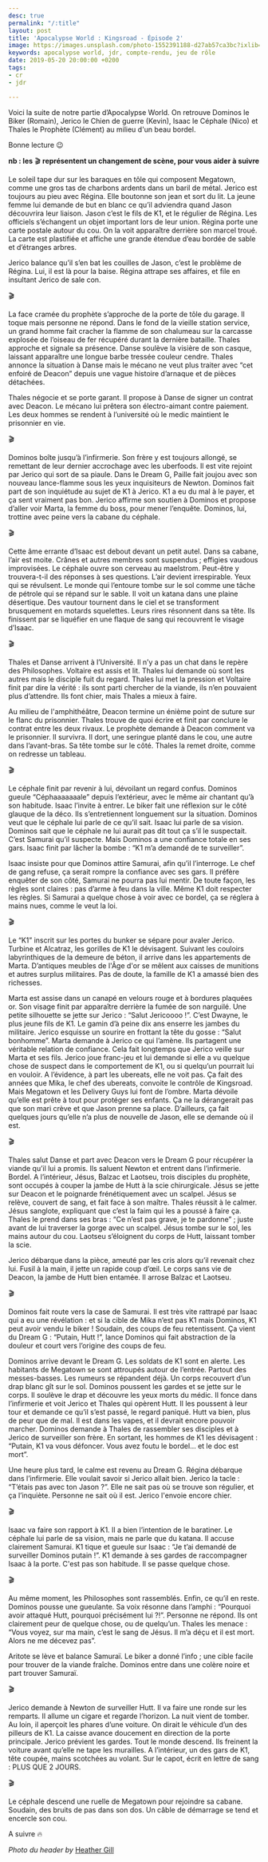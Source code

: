 ```yaml
---
desc: true
permalink: "/:title"
layout: post
title: 'Apocalypse World : Kingsroad - Épisode 2'
image: https://images.unsplash.com/photo-1552391188-d27ab57ca3bc?ixlib=rb-1.2.1&ixid=eyJhcHBfaWQiOjEyMDd9&auto=format&fit=crop&w=1050&q=80
keywords: apocalypse world, jdr, compte-rendu, jeu de rôle
date: 2019-05-20 20:00:00 +0200
tags:
- cr
- jdr

---
```

Voici la suite de notre partie d’Apocalypse World. On retrouve Dominos le Biker (Romain), Jerico le Chien de guerre (Kevin), Isaac le Céphale (Nico) et Thales le Prophète (Clément) au milieu d'un beau bordel.

Bonne lecture 😉

**nb : les** 🎬 **représentent un changement de scène, pour vous aider à suivre**

Le soleil tape dur sur les baraques en tôle qui composent Megatown, comme une gros tas de charbons ardents dans un baril de métal. Jerico est toujours au pieu avec Régina. Elle boutonne son jean et sort du lit. La jeune femme lui demande de but en blanc ce qu’il adviendra quand Jason découvrira leur liaison. Jason c’est le fils de K1, et le régulier de Régina. Les officiels s’échangent un objet important lors de leur union. Régina porte une carte postale autour du cou. On la voit apparaître derrière son marcel troué. La carte est plastifiée et affiche une grande étendue d’eau bordée de sable et d’étranges arbres.

Jerico balance qu’il s’en bat les couilles de Jason, c’est le problème de Régina. Lui, il est là pour la baise. Régina attrape ses affaires, et file en insultant Jerico de sale con.

🎬

La face cramée du prophète s’approche de la porte de tôle du garage. Il toque mais personne ne répond. Dans le fond de la vieille station service, un grand homme fait cracher la flamme de son chalumeau sur la carcasse explosée de l’oiseau de fer récupéré durant la dernière bataille. Thales approche et signale sa présence. Danse soulève la visière de son casque, laissant apparaître une longue barbe tressée couleur cendre. Thales annonce la situation à Danse mais le mécano ne veut plus traiter avec “cet enfoiré de Deacon” depuis une vague histoire d’arnaque et de pièces détachées.

Thales négocie et se porte garant. Il propose à Danse de signer un contrat avec Deacon. Le mécano lui prêtera son électro-aimant contre paiement. Les deux hommes se rendent à l’université où le medic maintient le prisonnier en vie.

🎬

Dominos boîte jusqu’à l’infirmerie. Son frère y est toujours allongé, se remettant de leur dernier accrochage avec les uberfoods. Il est vite rejoint par Jerico qui sort de sa piaule. Dans le Dream G, Paille fait joujou avec son nouveau lance-flamme sous les yeux inquisiteurs de Newton. Dominos fait part de son inquiétude au sujet de K1 à Jerico. K1 a eu du mal à le payer, et ça sent vraiment pas bon. Jerico affirme son soutien à Dominos et propose d’aller voir Marta, la femme du boss, pour mener l’enquête. Dominos, lui, trottine avec peine vers la cabane du céphale.

🎬

Cette âme errante d’Isaac est debout devant un petit autel. Dans sa cabane, l’air est moite. Crânes et autres membres sont suspendus ; effigies vaudous improvisées. Le céphale ouvre son cerveau au maelstrom. Peut-être y trouvera-t-il des réponses à ses questions. L’air devient irrespirable. Yeux qui se révulsent. Le monde qui l’entoure tombe sur le sol comme une tâche de pétrole qui se répand sur le sable. Il voit un katana dans une plaine désertique. Des vautour tournent dans le ciel et se transforment brusquement en motards squelettes. Leurs rires résonnent dans sa tête. Ils finissent par se liquéfier en une flaque de sang qui recouvrent le visage d’Isaac.

🎬

Thales et Danse arrivent à l’Université. Il n’y a pas un chat dans le repère des Philosophes. Voltaire est assis et lit. Thales lui demande où sont les autres mais le disciple fuit du regard. Thales lui met la pression et Voltaire finit par dire la vérité : ils sont parti chercher de la viande, ils n’en pouvaient plus d’attendre. Ils font chier, mais Thales a mieux à faire.

Au milieu de l'amphithéâtre, Deacon termine un énième point de suture sur le flanc du prisonnier. Thales trouve de quoi écrire et finit par conclure le contrat entre les deux rivaux. Le prophète demande à Deacon comment va le prisonnier. Il survivra. Il dort, une seringue planté dans le cou, une autre dans l’avant-bras. Sa tête tombe sur le côté. Thales la remet droite, comme on redresse un tableau.

🎬

Le céphale finit par revenir à lui, dévoilant un regard confus. Dominos gueule “Céphaaaaaaale” depuis l’extérieur, avec le même air chantant qu’à son habitude. Isaac l’invite à entrer. Le biker fait une réflexion sur le côté glauque de la déco. Ils s’entretiennent longuement sur la situation. Dominos veut que le céphale lui parle de ce qu’il sait. Isaac lui parle de sa vision. Dominos sait que le céphale ne lui aurait pas dit tout ça s’il le suspectait. C’est Samurai qu’il suspecte. Mais Dominos a une confiance totale en ses gars. Isaac finit par lâcher la bombe : “K1 m’a demandé de te surveiller”.

Isaac insiste pour que Dominos attire Samurai, afin qu’il l’interroge. Le chef de gang refuse, ça serait rompre la confiance avec ses gars. Il préfère enquêter de son côté, Samurai ne pourra pas lui mentir. De toute façon, les règles sont claires : pas d’arme à feu dans la ville. Même K1 doit respecter les règles. Si Samurai a quelque chose à voir avec ce bordel, ça se réglera à mains nues, comme le veut la loi.

🎬

Le “K1” inscrit sur les portes du bunker se sépare pour avaler Jerico. Turbine et Alcatraz, les gorilles de K1 le dévisagent. Suivant les couloirs labyrinthiques de la demeure de béton, il arrive dans les appartements de Marta. D’antiques meubles de l'Âge d'or se mêlent aux caisses de munitions et autres surplus militaires. Pas de doute, la famille de K1 a amassé bien des richesses.

Marta est assise dans un canapé en velours rouge et à bordures plaquées or. Son visage finit par apparaître derrière la fumée de son narguilé. Une petite silhouette se jette sur Jerico : “Salut Jericoooo !”. C’est Dwayne, le plus jeune fils de K1. Le gamin d’à peine dix ans enserre les jambes du militaire. Jerico esquisse un sourire en frottant la tête du gosse : “Salut bonhomme”. Marta demande à Jerico ce qui l’amène. Ils partagent une véritable relation de confiance. Cela fait longtemps que Jerico veille sur Marta et ses fils. Jerico joue franc-jeu et lui demande si elle a vu quelque chose de suspect dans le comportement de K1, ou si quelqu’un pourrait lui en vouloir. A l’évidence, à part les ubereats, elle ne voit pas. Ça fait des années que Mika, le chef des ubereats, convoite le contrôle de Kingsroad. Mais Megatown et les Delivery Guys lui font de l’ombre. Marta dévoile qu’elle est prête à tout pour protéger ses enfants. Ça ne la dérangerait pas que son mari crève et que Jason prenne sa place. D’ailleurs, ça fait quelques jours qu’elle n’a plus de nouvelle de Jason, elle se demande où il est.

🎬

Thales salut Danse et part avec Deacon vers le Dream G pour récupérer la viande qu’il lui a promis. Ils saluent Newton et entrent dans l’infirmerie. Bordel. A l’intérieur, Jésus, Balzac et Laotseu, trois disciples du prophète, sont occupés à couper la jambe de Hutt à la scie chirurgicale. Jésus se jette sur Deacon et le poignarde frénétiquement avec un scalpel. Jésus se relève, couvert de sang, et fait face à son maître. Thales réussit à le calmer. Jésus sanglote, expliquant que c’est la faim qui les a poussé à faire ça. Thales le prend dans ses bras : “Ce n’est pas grave, je te pardonne” ; juste avant de lui traverser la gorge avec un scalpel. Jésus tombe sur le sol, les mains autour du cou. Laotseu s’éloignent du corps de Hutt, laissant tomber la scie.

Jerico débarque dans la pièce, ameuté par les cris alors qu’il revenait chez lui. Fusil à la main, il jette un rapide coup d’œil. Le corps sans vie de Deacon, la jambe de Hutt bien entamée. Il arrose Balzac et Laotseu.

🎬

Dominos fait route vers la case de Samurai. Il est très vite rattrapé par Isaac qui a eu une révélation : et si la cible de Mika n’est pas K1 mais Dominos, K1 peut avoir vendu le biker ! Soudain, des coups de feu retentissent. Ça vient du Dream G : “Putain, Hutt !”, lance Dominos qui fait abstraction de la douleur et court vers l’origine des coups de feu.

Dominos arrive devant le Dream G. Les soldats de K1 sont en alerte. Les habitants de Megatown se sont attroupés autour de l’entrée. Partout des messes-basses. Les rumeurs se répandent déjà. Un corps recouvert d’un drap blanc gît sur le sol. Dominos poussent les gardes et se jette sur le corps. Il soulève le drap et découvre les yeux morts du médic. Il fonce dans l’infirmerie et voit Jerico et Thales qui opèrent Hutt. Il les poussent à leur tour et demande ce qu’il s’est passé, le regard paniqué. Hutt va bien, plus de peur que de mal. Il est dans les vapes, et il devrait encore pouvoir marcher. Dominos demande à Thales de rassembler ses disciples et à Jerico de surveiller son frère. En sortant, les hommes de K1 les dévisagent : “Putain, K1 va vous défoncer. Vous avez foutu le bordel… et le doc est mort”.

Une heure plus tard, le calme est revenu au Dream G. Régina débarque dans l’infirmerie. Elle voulait savoir si Jerico allait bien. Jerico la tacle : “T’étais pas avec ton Jason ?”. Elle ne sait pas où se trouve son régulier, et ça l’inquiète. Personne ne sait où il est. Jerico l'envoie encore chier.

🎬

Isaac va faire son rapport à K1. Il a bien l’intention de le baratiner. Le céphale lui parle de sa vision, mais ne parle que du katana. Il accuse clairement Samurai. K1 tique et gueule sur Isaac : “Je t’ai demandé de surveiller Dominos putain !”. K1 demande à ses gardes de raccompagner Isaac à la porte. C'est pas son habitude. Il se passe quelque chose.

🎬

Au même moment, les Philosophes sont rassemblés. Enfin, ce qu’il en reste. Dominos pousse une gueulante. Sa voix résonne dans l’amphi : “Pourquoi avoir attaqué Hutt, pourquoi précisément lui ?!”. Personne ne répond. Ils ont clairement peur de quelque chose, ou de quelqu’un. Thales les menace : “Vous voyez, sur ma main, c’est le sang de Jésus. Il m’a déçu et il est mort. Alors ne me décevez pas”.

Aritote se lève et balance Samuraï. Le biker a donné l’info ; une cible facile pour trouver de la viande fraîche. Dominos entre dans une colère noire et part trouver Samuraï.

🎬

Jerico demande à Newton de surveiller Hutt. Il va faire une ronde sur les remparts. Il allume un cigare et regarde l’horizon. La nuit vient de tomber. Au loin, il aperçoit les phares d’une voiture. On dirait le véhicule d’un des pilleurs de K1. La caisse avance doucement en direction de la porte principale. Jerico prévient les gardes. Tout le monde descend. Ils freinent la voiture avant qu’elle ne tape les murailles. A l’intérieur, un des gars de K1, tête coupée, mains scotchées au volant. Sur le capot, écrit en lettre de sang : PLUS QUE 2 JOURS.

🎬

Le céphale descend une ruelle de Megatown pour rejoindre sa cabane. Soudain, des bruits de pas dans son dos. Un câble de démarrage se tend et encercle son cou.

A suivre 🔥

_Photo du header by_ [Heather Gill](https://unsplash.com/@heathergill)